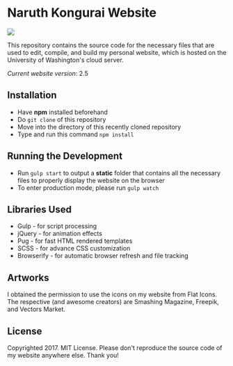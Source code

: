 # Naruth Kongurai Website

![](https://api.travis-ci.org/naruthk/web2017.svg?branch=master)

This repository contains the source code for the necessary files that are used to edit, compile, and build my personal website, which is hosted on the University of Washington's cloud server.

*Current website version*: 2.5

## Installation

- Have **npm** installed beforehand
- Do `git clone` of this repository
- Move into the directory of this recently cloned repository
- Type and run this command `npm install`

## Running the Development

- Run `gulp start` to output a **static** folder that contains all the necessary files to properly display the website on the browser
- To enter production mode, please run `gulp watch`

## Libraries Used

- Gulp - for script processing
- jQuery - for animation effects
- Pug - for fast HTML rendered templates
- SCSS - for advance CSS customization
- Browserify - for automatic browser refresh and file tracking

## Artworks

I obtained the permission to use the icons on my website from Flat Icons. The respective (and awesome creators) are Smashing Magazine, Freepik, and Vectors Market.

## License

Copyrighted 2017. MIT License. Please don't reproduce the source code of my website anywhere else. Thank you!